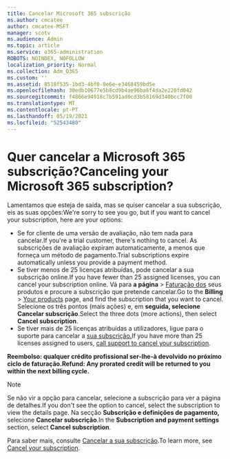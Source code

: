 ```yaml
---
title: Cancelar Microsoft 365 subscrição
ms.author: cmcatee
author: cmcatee-MSFT
manager: scotv
ms.audience: Admin
ms.topic: article
ms.service: o365-administration
ROBOTS: NOINDEX, NOFOLLOW
localization_priority: Normal
ms.collection: Adm_O365
ms.custom: ''
ms.assetid: 8518f535-1bd3-4bf0-8e6e-e3468459bd5e
ms.openlocfilehash: 30edb10677e5b8cd9b4ae96ba6f4da2e220fd042
ms.sourcegitcommit: f4866e94918c7b591ad0cd3b58169d340bcc7f00
ms.translationtype: MT
ms.contentlocale: pt-PT
ms.lasthandoff: 05/19/2021
ms.locfileid: "52543480"
---
```

# <a name="canceling-your-microsoft-365-subscription"></a><span data-ttu-id="cb238-102">Quer cancelar a Microsoft 365 subscrição?</span><span class="sxs-lookup"><span data-stu-id="cb238-102">Canceling your Microsoft 365 subscription?</span></span>

<span data-ttu-id="cb238-103">Lamentamos que esteja de saída, mas se quiser cancelar a sua subscrição, eis as suas opções:</span><span class="sxs-lookup"><span data-stu-id="cb238-103">We're sorry to see you go, but if you want to cancel your subscription, here are your options:</span></span>
  
- <span data-ttu-id="cb238-104">Se for cliente de uma versão de avaliação, não tem nada para cancelar.</span><span class="sxs-lookup"><span data-stu-id="cb238-104">If you're a trial customer, there's nothing to cancel.</span></span> <span data-ttu-id="cb238-105">As subscrições de avaliação expiram automaticamente, a menos que forneça um método de pagamento.</span><span class="sxs-lookup"><span data-stu-id="cb238-105">Trial subscriptions expire automatically unless you provide a payment method.</span></span>
- <span data-ttu-id="cb238-106">Se tiver menos de 25 licenças atribuídas, pode cancelar a sua subscrição online.</span><span class="sxs-lookup"><span data-stu-id="cb238-106">If you have fewer than 25 assigned licenses, you can cancel your subscription online.</span></span> <span data-ttu-id="cb238-107">Vá para **a página** \> [Faturação dos](https://go.microsoft.com/fwlink/p/?linkid=842054) seus produtos e procure a subscrição que pretende cancelar.</span><span class="sxs-lookup"><span data-stu-id="cb238-107">Go to the **Billing** \> [Your products](https://go.microsoft.com/fwlink/p/?linkid=842054) page, and find the subscription that you want to cancel.</span></span> <span data-ttu-id="cb238-108">Selecione os três pontos (mais ações) e, em **seguida, selecione Cancelar subscrição**.</span><span class="sxs-lookup"><span data-stu-id="cb238-108">Select the three dots (more actions), then select **Cancel subscription**.</span></span>
- <span data-ttu-id="cb238-109">Se tiver mais de 25 licenças atribuídas a utilizadores, ligue para o suporte para cancelar a [sua subscrição.](https://go.microsoft.com/fwlink/p/?linkid=518322)</span><span class="sxs-lookup"><span data-stu-id="cb238-109">If you have more than 25 licenses assigned to users, [call support to cancel your subscription](https://go.microsoft.com/fwlink/p/?linkid=518322).</span></span>

<span data-ttu-id="cb238-110">**Reembolso: qualquer crédito profissional ser-lhe-à devolvido no próximo ciclo de faturação.**</span><span class="sxs-lookup"><span data-stu-id="cb238-110">**Refund: Any prorated credit will be returned to you within the next billing cycle.**</span></span>

> [!NOTE]
> <span data-ttu-id="cb238-111">Se não vir a opção para cancelar, selecione a subscrição para ver a página de detalhes.</span><span class="sxs-lookup"><span data-stu-id="cb238-111">If you don't see the option to cancel, select the subscription to view the details page.</span></span> <span data-ttu-id="cb238-112">Na secção **Subscrição e definições de pagamento,** selecione **Cancelar subscrição**.</span><span class="sxs-lookup"><span data-stu-id="cb238-112">In the **Subscription and payment settings** section, select **Cancel subscription**.</span></span>

<span data-ttu-id="cb238-113">Para saber mais, consulte [Cancelar a sua subscrição](/microsoft-365/commerce/subscriptions/cancel-your-subscription).</span><span class="sxs-lookup"><span data-stu-id="cb238-113">To learn more, see [Cancel your subscription](/microsoft-365/commerce/subscriptions/cancel-your-subscription).</span></span>